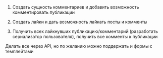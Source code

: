 1. Создать сущность комментариев и добавить возможность комментировать публикации

2. Создать лайки и дать возможность лайкать посты и комменты

3. Получить всех лайкнувших публикацию/комментарий (разработать сериализатор пользователя), получить все комменты к публикации

Делать все через API, но по желанию можно поддержать и формы с темплейтами